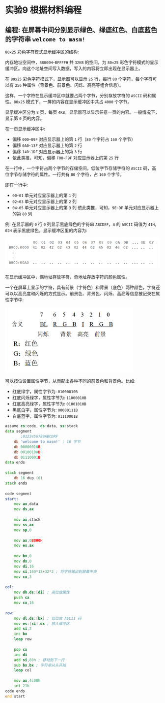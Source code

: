# 实验9 根据材料编程

## 编程: 在屏幕中间分别显示绿色、绿底红色、白底蓝色的字符串 `welcome to masm!`

`80x25` 彩色字符模式显示缓冲区的结构:

内存地址空间中，`B8000H~BFFFFH` 共 `32KB` 的空间，为 `80×25` 彩色字符模式的显示缓冲区。向这个地址空间写入数据，写入的内容将立即出现在显示器上。

在 `80x25` 彩色字符模式下，显示器可以显示 `25` 行，每行 `80` 个字符，每个字符可以有 `256` 种属性（背景色、前景色、闪烁、高亮等组合信息）。

这样，一个字符在显示缓冲区中就要占两个字节，分别存放字符的 `ASCII` 码和属性。`80x25` 模式下，一屏的内容在显示缓冲区中共占 `4000` 个字节。

显示缓冲区分为 `8` 页，每页 `4KB`，显示器可以显示任意一页的内容。一般情况下，显示第 `0` 页的内容。

在一页显示缓冲区中:
- 偏移 `000~09F` 对应显示器上的第 `1` 行（`80` 个字符占 `160` 个字节）
- 偏移 `0A0~13F` 对应显示器上的第 `2` 行
- 偏移 `140~1DF` 对应显示器上的第 `3` 行
- 依此类推，可知，偏移 `F00~F9F` 对应显示器上的第 `25` 行

在一行中，一个字符占两个字节的存储空间，低位字节存储字符的 `ASCII` 码，高位字节存储字符的属性。一行共有 `80` 个字符，占 `160` 个字节。

即在一行中:
- `00~01` 单元对应显示器上的第 `1` 列
- `02~03` 单元对应显示器上的第 `2` 列
- `04~05` 单元对应显示器上的第 `3` 列
依此类推，可知，`9E~9F` 单元对应显示器上的第 `80` 列

例: 在显示器的 `0` 行 `0` 列显示黑底绿色的字符串 `ABCDEF`，`A` 的 `ASCII` 码值为 `41H`，`02H` 表示黑底绿色，显示缓冲区里的内容为:

![126](../image/126.png)

在显示缓冲区中，偶地址存放字符，奇地址存放字符的颜色属性。

一个在屏幕上显示的字符，具有前景（字符色）和背景（底色）两种颜色，字符还可以以高亮度和闪烁的方式显示。前景色、背景色、闪烁、高亮等信息被记录在属性字节中:

![127](../image/127.png)

可以按位设置属性字节，从而配出各种不同的前景色和背景色。比如:
- 红底绿字，属性字节为: `01000010B`
- 红底闪烁绿字，属性字节为: `11000010B`
- 红底高亮绿字，属性字节为: `01001010B`
- 黑底白字，属性字节为: `00000111B`
- 白底蓝字，属性字节为: `01110001B`

```asm
assume cs:code, ds:data, ss:stack
data segment
       ;0123456789ABCDRF
    db 'welcome to masm!' ; 16 字节
    db 00000010B
    db 00100100B
    db 01110001B
data ends

stack segment
    db 16 dup (0)
stack ends

code segment
start:
    mov ax,data
    mov ds,ax

    mov ax,stack
    mov ss,ax
    mov sp,0

    mov ax,0B800H
    mov es,ax

    mov bx,0
    mov dx,0
    mov di,16
    mov si,160*12+32*2 ; 将字符输出到屏幕中央
    mov cx,3

col:
    mov dh,ds:[di] ; 高位放属性
    push cx
    mov cx,16

row:
    mov dl,ds:[bx] ; 低位放 ASCII 码
    mov es:[si],dx ; 放入缓冲区
    add si,2
    inc bx
    loop row

    pop cx
    inc di
    add si,80h ; 移动到下一行
    sub bx,bx ; 字符串从头开始
    loop col

    mov ax,4c00h
    int 21h
code ends
end start
```